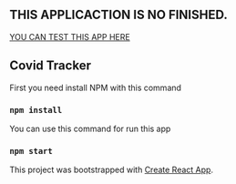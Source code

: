 ##  THIS APPLICACTION IS NO FINISHED.

[YOU CAN TEST THIS APP HERE](https://pokeapp-react-v1.netlify.app/)

## Covid Tracker

First you need install NPM with this command

### `npm install`

You can use this command for run this app

### `npm start`



This project was bootstrapped with [Create React App](https://github.com/facebook/create-react-app).